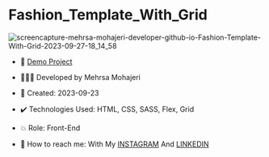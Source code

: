 # Fashion_Template_With_Grid

![screencapture-mehrsa-mohajeri-developer-github-io-Fashion-Template-With-Grid-2023-09-27-18_14_58](https://github.com/Mehrsa-Mohajeri-Developer/Fashion_Template_With_Grid/assets/145048780/656dcf37-0411-48fc-aae5-8136a80e8209)

- 🔗 [Demo Project](https://mehrsa-mohajeri-developer.github.io/Fashion_Template_With_Grid/)

- 👩🏻‍💻 Developed by Mehrsa Mohajeri

- 📆 Created: 2023-09-23

- ✔️ Technologies Used: HTML, CSS, SASS, Flex, Grid

- 💥 Role: Front-End

- 📲 How to reach me: With My [INSTAGRAM](https://www.instagram.com/mehrsa_mohajeri_developer) And [LINKEDIN](https://www.linkedin.com/in/mehrsa-mohajeri-developer)

